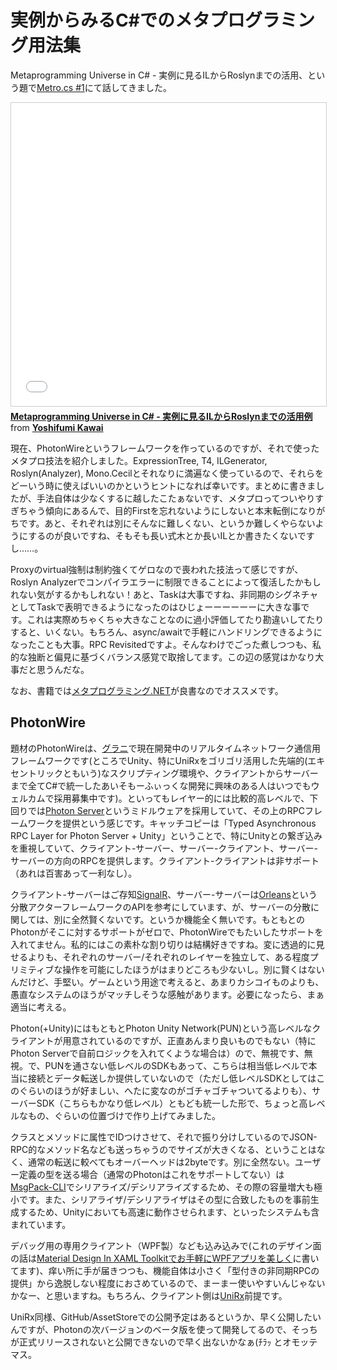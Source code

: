 # 実例からみるC#でのメタプログラミング用法集

Metaprogramming Universe in C# - 実例に見るILからRoslynまでの活用、という題で[Metro.cs #1](https://roommetro.doorkeeper.jp/events/30482)にて話してきました。

<iframe src="//www.slideshare.net/slideshow/embed_code/key/pF55iU0qXIeRFv" width="595" height="485" frameborder="0" marginwidth="0" marginheight="0" scrolling="no" style="border:1px solid #CCC; border-width:1px; margin-bottom:5px; max-width: 100%;" allowfullscreen> </iframe> <div style="margin-bottom:5px"> <strong> <a href="//www.slideshare.net/neuecc/metaprogramming-universe-in-c-ilroslyn" title="Metaprogramming Universe in C# - 実例に見るILからRoslynまでの活用例" target="_blank">Metaprogramming Universe in C# - 実例に見るILからRoslynまでの活用例</a> </strong> from <strong><a href="//www.slideshare.net/neuecc" target="_blank">Yoshifumi Kawai</a></strong> </div>

現在、PhotonWireというフレームワークを作っているのですが、それで使ったメタプロ技法を紹介しました。ExpressionTree, T4, ILGenerator, Roslyn(Analyzer), Mono.Cecilとそれなりに満遍なく使っているので、それらをどーいう時に使えばいいのかというヒントになれば幸いです。まとめに書きましたが、手法自体は少なくするに越したこたぁないです、メタプロってついやりすぎちゃう傾向にあるんで、目的Firstを忘れないようにしないと本末転倒になりがちです。あと、それぞれは別にそんなに難しくない、というか難しくやらないようにするのが良いですね、そもそも長い式木とか長いILとか書きたくないですし……。

Proxyのvirtual強制は制約強くてゲロなので喪われた技法って感じですが、Roslyn Analyzerでコンパイラエラーに制限できることによって復活したかもしれない気がするかもしれない！あと、Taskは大事ですね、非同期のシグネチャとしてTaskで表明できるようになったのはひじょーーーーーーに大きな事です。これは実際めちゃくちゃ大きなことなのに過小評価してたり勘違いしてたりすると、いくない。もちろん、async/awaitで手軽にハンドリングできるようになったことも大事。RPC Revisitedですよ。そんなわけでごった煮しつつも、私的な独断と偏見に基づくバランス感覚で取捨してます。この辺の感覚はかなり大事だと思うんだな。

なお、書籍では[メタプログラミング.NET](http://www.amazon.co.jp/dp/4048867741)が良書なのでオススメです。

PhotonWire
---
題材のPhotonWireは、[グラニ](http://grani.jp/)で現在開発中のリアルタイムネットワーク通信用フレームワークです(ところでUnity、特にUniRxをゴリゴリ活用した先端的(エキセントリックともいう)なスクリプティング環境や、クライアントからサーバーまで全てC#で統一したあいそもーふぃっくな開発に興味のある人はいつでもウェルカムで採用募集中です)。といってもレイヤー的には比較的高レベルで、下回りでは[Photon Server](https://www.photonengine.com/)というミドルウェアを採用していて、その上のRPCフレームワークを提供という感じです。キャッチコピーは「Typed Asynchronous RPC Layer for Photon Server + Unity」ということで、特にUnityとの繋ぎ込みを重視していて、クライアント-サーバー、サーバー-クライアント、サーバー-サーバーの方向のRPCを提供します。クライアント-クライアントは非サポート（あれは百害あって一利なし）。

クライアント-サーバーはご存知[SignalR](https://github.com/SignalR/SignalR)、サーバー-サーバーは[Orleans](https://github.com/dotnet/orleans)という分散アクターフレームワークのAPIを参考にしています、が、サーバーの分散に関しては、別に全然賢くないです。というか機能全く無いです。もともとのPhotonがそこに対するサポートがゼロで、PhotonWireでもたいしたサポートを入れてません。私的にはこの素朴な割り切りは結構好きですね。変に透過的に見せるよりも、それぞれのサーバー/それぞれのレイヤーを独立して、ある程度プリミティブな操作を可能にしたほうがはまりどころも少ないし。別に賢くはないんだけど、手堅い。ゲームという用途で考えると、あまりカシコイものよりも、愚直なシステムのほうがマッチしそうな感触があります。必要になったら、まぁ適当に考える。

Photon(+Unity)にはもともとPhoton Unity Network(PUN)という高レベルなクライアントが用意されているのですが、正直あんまり良いものでもない（特にPhoton Serverで自前ロジックを入れてくような場合は）ので、無視です、無視。で、PUNを通さない低レベルのSDKもあって、こちらは相当低レベルで本当に接続とデータ転送しか提供していないので（ただし低レベルSDKとしてはこのぐらいのほうが好ましい、へたに変なのがゴチャゴチャついてるよりも）、サーバーSDK（こちらもかなり低レベル）ともども統一した形で、ちょっと高レベルなもの、ぐらいの位置づけで作り上げてみました。

クラスとメソッドに属性でIDつけさせて、それで振り分けしているのでJSON-RPC的なメソッド名なども送っちゃうのでサイズが大きくなる、ということはなく、通常の転送に較べてもオーバーヘッドは2byteです。別に全然ない。ユーザー定義の型を送る場合（通常のPhotonはこれをサポートしてない）は[MsgPack-CLI](https://github.com/msgpack/msgpack-cli)でシリアライズ/デシリアライズするため、その際の容量増大も極小です。また、シリアライザ/デシリアライザはその型に合致したものを事前生成するため、Unityにおいても高速に動作させられます、といったシステムも含まれています。

デバッグ用の専用クライアント（WPF製）なども込み込みで(これのデザイン面の話は[Material Design In XAML Toolkitでお手軽にWPFアプリを美しく](http://neue.cc/2015/09/10_515.html)に書いてます)、痒い所に手が届きつつも、機能自体は小さく「型付きの非同期RPCの提供」から逸脱しない程度におさめているので、まーまー使いやすいんじゃないかなー、と思いますね。もちろん、クライアント側は[UniRx](https://github.com/neuecc/UniRx)前提です。

UniRx同様、GitHub/AssetStoreでの公開予定はあるというか、早く公開したいんですが、Photonの次バージョンのベータ版を使って開発してるので、そっちが正式リリースされないと公開できないので早く出ないかなぁ(ﾁﾗｯ とオモッテマス。
